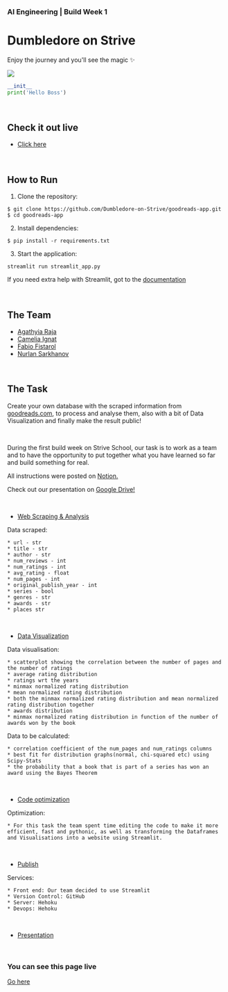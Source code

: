 ### AI Engineering | Build Week 1

# Dumbledore on Strive

Enjoy the journey and you'll see the magic :sparkles:

![](https://miro.medium.com/max/1200/1*enOrjdaY-Zx9hpSKqx61Kg.jpeg)

```python
__init__
print('Hello Boss')
```

<p>&nbsp;</p>

## Check it out live

- [Click here](https://share.streamlit.io/dumbledore-on-strive/goodreads-app)

<p>&nbsp;</p>

## How to Run

1. Clone the repository:

```
$ git clone https://github.com/Dumbledore-on-Strive/goodreads-app.git
$ cd goodreads-app
```

2. Install dependencies:

```
$ pip install -r requirements.txt
```

3. Start the application:

```
streamlit run streamlit_app.py
```

If you need extra help with Streamlit, got to the [documentation](https://docs.streamlit.io)

<p>&nbsp;</p>

## The Team

- [Agathyia Raja](https://github.com/AgathiyaRaja)
- [Camelia Ignat](https://github.com/avocami)
- [Fabio Fistarol](https://github.com/fistadev)
- [Nurlan Sarkhanov](https://github.com/nsarkhanov)

<p>&nbsp;</p>

## The Task

Create your own database with the scraped information from [goodreads.com](https://www.goodreads.com/), to process and analyse them, also with a bit of Data Visualization and finally make the result public!

<p>&nbsp;</p>

During the first build week on Strive School, our task is to work as a team and to have the opportunity to put together what you have learned so far and build something for real.

All instructions were posted on [Notion.](https://www.notion.so/Data-Visualization-e226cc8314324939a56ac84a1f457cbd)

Check out our presentation on [Google Drive!](https://docs.google.com/presentation/d/1iQ-gyhHxwDRoJAeOyrHYcgPsisamqPO92RU8n9Fr9Dc/edit#slide=id.gd265604c1e_1_2)

<p>&nbsp;</p>

- [Web Scraping & Analysis](https://www.notion.so/Web-Scraping-Analysis-6c2e9f1388064c8ab9e42fdf80a237db)

Data scraped:

    * url - str
    * title - str
    * author - str
    * num_reviews - int
    * num_ratings - int
    * avg_rating - float
    * num_pages - int
    * original_publish_year - int
    * series - bool
    * genres - str
    * awards - str
    * places str

<p>&nbsp;</p>

- [Data Visualization](https://www.notion.so/Data-Visualization-e226cc8314324939a56ac84a1f457cbd)

Data visualisation:

    * scatterplot showing the correlation between the number of pages and the number of ratings
    * average rating distribution
    * ratings wrt the years
    * minmax normalized rating distribution
    * mean normalized rating distribution
    * both the minmax normalized rating distribution and mean normalized rating distribution together
    * awards distribution
    * minmax normalized rating distribution in function of the number of awards won by the book

Data to be calculated:

    * correlation coefficient of the num_pages and num_ratings columns
    * best fit for distribution graphs(normal, chi-squared etc) using Scipy-Stats
    * the probability that a book that is part of a series has won an award using the Bayes Theorem

<p>&nbsp;</p>

- [Code optimization ](https://www.notion.so/Optimize-your-code-3817259c56f3467696cdf28af734275c)

Optimization:

    * For this task the team spent time editing the code to make it more efficient, fast and pythonic, as well as transforming the Dataframes and Visualisations into a website using Streamlit.

<p>&nbsp;</p>

- [Publish](https://www.notion.so/Publish-98a388d301ff490fa0fcda40deef3a3b)

Services:

    * Front end: Our team decided to use Streamlit
    * Version Control: GitHub
    * Server: Hehoku
    * Devops: Hehoku

<p>&nbsp;</p>

- [Presentation](https://www.notion.so/Present-641432ba3db74b47b063d8b7b0a93e03)

<p>&nbsp;</p>

### You can see this page live

[Go here](https://dumbledore-on-strive.github.io/)
